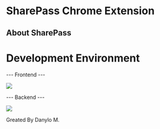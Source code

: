 # SharePass Chrome Extension

## About SharePass

# Development Environment

--- Frontend ---

<p align="left">
  <a href="https://skillicons.dev">
    <img src="https://skillicons.dev/icons?i=js,css" />
  </a>
</p>

--- Backend ---

<p align="left">
  <a href="https://skillicons.dev">
    <img src="https://skillicons.dev/icons?i=php" />
  </a>
</p>

Greated By Danylo M.

